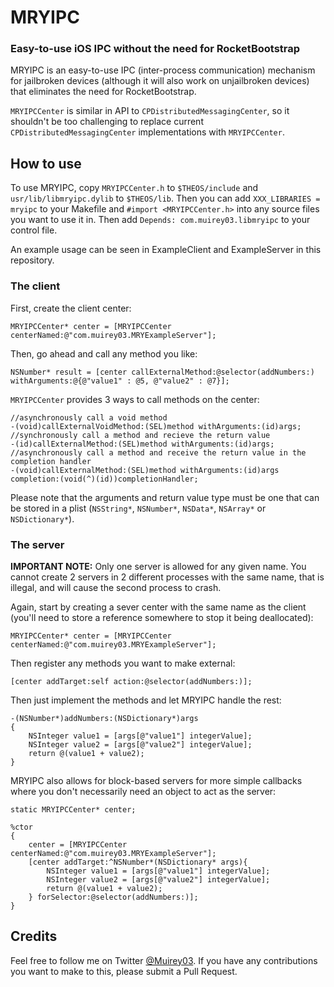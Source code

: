 # MRYIPC
### Easy-to-use iOS IPC without the need for RocketBootstrap

MRYIPC is an easy-to-use IPC (inter-process communication) mechanism for jailbroken devices (although it will also work on unjailbroken devices) that eliminates the need for RocketBootstrap.

`MRYIPCCenter` is similar in API to `CPDistributedMessagingCenter`, so it shouldn't be too challenging to replace current `CPDistributedMessagingCenter` implementations with `MRYIPCCenter`.

## How to use
To use MRYIPC, copy `MRYIPCCenter.h` to `$THEOS/include` and `usr/lib/libmryipc.dylib` to `$THEOS/lib`. Then you can add `XXX_LIBRARIES = mryipc` to your Makefile and `#import <MRYIPCCenter.h>` into any source files you want to use it in. Then add `Depends: com.muirey03.libmryipc` to your control file.

An example usage can be seen in ExampleClient and ExampleServer in this repository.

### The client
First, create the client center:

	MRYIPCCenter* center = [MRYIPCCenter centerNamed:@"com.muirey03.MRYExampleServer"];

Then, go ahead and call any method you like:

	NSNumber* result = [center callExternalMethod:@selector(addNumbers:) withArguments:@{@"value1" : @5, @"value2" : @7}];

`MRYIPCCenter` provides 3 ways to call methods on the center:

	//asynchronously call a void method
	-(void)callExternalVoidMethod:(SEL)method withArguments:(id)args;
	//synchronously call a method and recieve the return value
	-(id)callExternalMethod:(SEL)method withArguments:(id)args;
	//asynchronously call a method and receive the return value in the completion handler
	-(void)callExternalMethod:(SEL)method withArguments:(id)args completion:(void(^)(id))completionHandler;

Please note that the arguments and return value type must be one that can be stored in a plist (`NSString*`, `NSNumber*`, `NSData*`, `NSArray*` or `NSDictionary*`).

### The server
**IMPORTANT NOTE:** Only one server is allowed for any given name. You cannot create 2 servers in 2 different processes with the same name, that is illegal, and will cause the second process to crash. 

Again, start by creating a sever center with the same name as the client (you'll need to store a reference somewhere to stop it being deallocated):

	MRYIPCCenter* center = [MRYIPCCenter centerNamed:@"com.muirey03.MRYExampleServer"];

Then register any methods you want to make external:

	[center addTarget:self action:@selector(addNumbers:)];

Then just implement the methods and let MRYIPC handle the rest:

	-(NSNumber*)addNumbers:(NSDictionary*)args
	{
		NSInteger value1 = [args[@"value1"] integerValue];
		NSInteger value2 = [args[@"value2"] integerValue];
		return @(value1 + value2);
	}

MRYIPC also allows for block-based servers for more simple callbacks where you don't necessarily need an object to act as the server:

	static MRYIPCCenter* center;

	%ctor
	{
		center = [MRYIPCCenter centerNamed:@"com.muirey03.MRYExampleServer"];
		[center addTarget:^NSNumber*(NSDictionary* args){
			NSInteger value1 = [args[@"value1"] integerValue];
			NSInteger value2 = [args[@"value2"] integerValue];
			return @(value1 + value2);
		} forSelector:@selector(addNumbers:)];
	}

## Credits
Feel free to follow me on Twitter [@Muirey03](https://twitter.com/muirey03). If you have any contributions you want to make to this, please submit a Pull Request.
